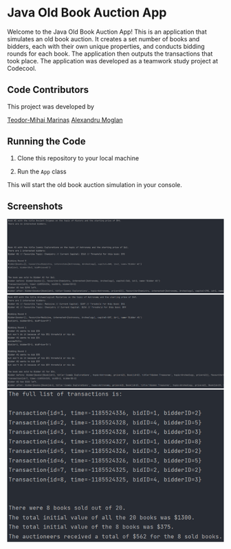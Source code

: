# Java Old Book Auction App

Welcome to the Java Old Book Auction App! This is an application that simulates an old book auction. It creates a set number of books and bidders, each with their own unique properties, and conducts bidding rounds for each book. The application then outputs the transactions that took place. The application was developed as a teamwork study project at Codecool.

## Code Contributors

This project was developed by 

[Teodor-Mihai Marinaș](https://github.com/teodor-marinas/)
[Alexandru Moglan](https://github.com/alexandrumoglan)

## Running the Code 

1. Clone this repository to your local machine

2. Run the `App` class

This will start the old book auction simulation in your console.

## Screenshots

![Img0](img/image0.png)
![Img1](img/image1.png)
![Img2](img/image2.png)
